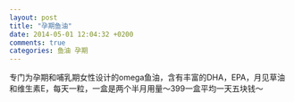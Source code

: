 ```yaml
---
layout: post
title: "孕期鱼油"
date: 2014-05-01 12:04:32 +0200
comments: true
categories: 鱼油 孕期
---
```


专门为孕期和哺乳期女性设计的omega鱼油，含有丰富的DHA，EPA，月见草油和维生素E，每天一粒，一盒是两个半月用量～399一盒平均一天五块钱～ 